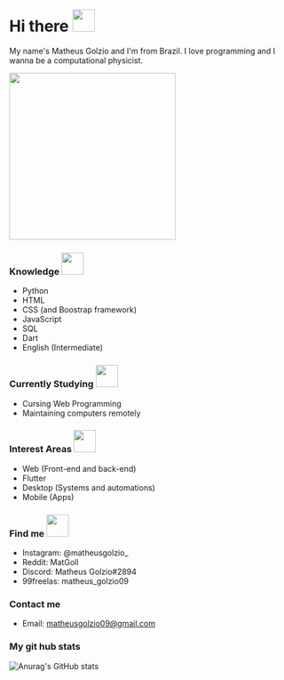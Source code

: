 # Hi there <img src="https://media.giphy.com/media/hQWpSxpsjO40g/source.gif" width="40" height="40" />

My name's Matheus Golzio and I'm from Brazil.
I love programming and I wanna be a computational physicist.

<img src="https://media.giphy.com/media/E6jscXfv3AkWQ/giphy.gif" width="300" height="300" />

### Knowledge <img src="https://media.giphy.com/media/5xaOcLO6z2g5Fq933B6/source.gif" width="40" height="40"/>
- Python
- HTML
- CSS (and Boostrap framework)
- JavaScript
- SQL
- Dart
- English (Intermediate)

### Currently Studying <img src="https://media.giphy.com/media/q3kBTEbu3InMQ/source.gif" width="40" height="40"/>
- Cursing Web Programming
- Maintaining computers remotely

### Interest Areas <img src="https://media.giphy.com/media/26DN3lCW9rqNY1LMc/source.gif" width="40" height="40"/>
- Web (Front-end and back-end)
- Flutter
- Desktop (Systems and automations)
- Mobile (Apps)

### Find me <img src="https://media.giphy.com/media/14csGWZ28U7h6/source.gif" width="40" height="40"/>
- Instagram: @matheusgolzio_
- Reddit: MatGoll
- Discord: Matheus Golzio#2894
- 99freelas: matheus_golzio09

### Contact me
- Email: matheusgolzio09@gmail.com

### My git hub stats
![Anurag's GitHub stats](https://github-readme-stats.vercel.app/api?username=MatGolzio&show_icons=true&theme=radical)
